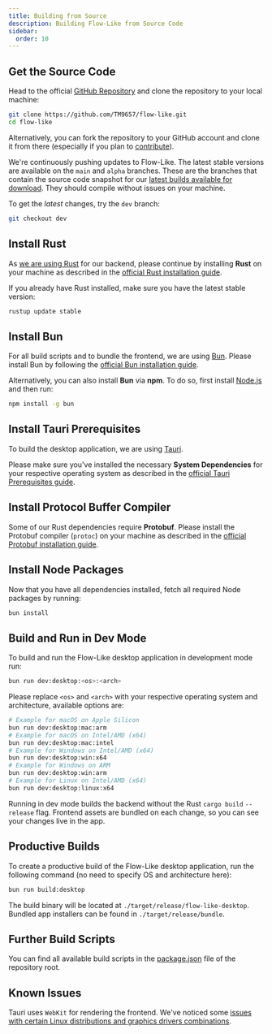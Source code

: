 ```yaml
---
title: Building from Source
description: Building Flow-Like from Source Code
sidebar:
  order: 10
---
```


## Get the Source Code

Head to the official [GitHub Repository](https://github.com/TM9657/flow-like) and clone the repository to your local machine:

```bash
git clone https://github.com/TM9657/flow-like.git
cd flow-like
```

Alternatively, you can fork the repository to your GitHub account and clone it from there (especially if you plan to [contribute](/dev/contribute/)).

We're continuously pushing updates to Flow-Like. The latest stable versions are available on the `main` and `alpha` branches. These are the branches that contain the source code snapshot for our [latest builds available for download](https://flow-like.com/download). They should compile without issues on your machine.

To get the *latest* changes, try the `dev` branch:
```bash
git checkout dev
```

## Install Rust
As [we are using Rust](/dev/rust/) for our backend, please continue by installing **Rust** on your machine as described in the [official Rust installation guide](https://www.rust-lang.org/tools/install).

If you already have Rust installed, make sure you have the latest stable version:
```bash
rustup update stable
```

## Install Bun
For all build scripts and to bundle the frontend, we are using [Bun](https://bun.sh/). Please install Bun by following the [official Bun installation guide](https://bun.com/docs/installation).

Alternatively, you can also install **Bun** via **npm**. To do so, first install [Node.js](https://nodejs.org/en/download/) and then run:
```bash
npm install -g bun
```

## Install Tauri Prerequisites
To build the desktop application, we are using [Tauri](https://tauri.app/).

Please make sure you've installed the necessary **System Dependencies** for your respective operating system as described in the [official Tauri Prerequisites guide](https://tauri.app/start/prerequisites/#system-dependencies).

## Install Protocol Buffer Compiler
Some of our Rust dependencies require **Protobuf**. Please install the Protobuf compiler (`protoc`) on your machine as described in the [official Protobuf installation guide](https://protobuf.dev/installation/).

## Install Node Packages
Now that you have all dependencies installed, fetch all required Node packages by running:
```bash
bun install
```

## Build and Run in Dev Mode
To build and run the Flow-Like desktop application in development mode run:
```bash
bun run dev:desktop:<os>:<arch>
```

Please replace `<os>` and `<arch>` with your respective operating system and architecture, available options are:
```bash
# Example for macOS on Apple Silicon
bun run dev:desktop:mac:arm
# Example for macOS on Intel/AMD (x64)
bun run dev:desktop:mac:intel
# Example for Windows on Intel/AMD (x64)
bun run dev:desktop:win:x64
# Example for Windows on ARM
bun run dev:desktop:win:arm
# Example for Linux on Intel/AMD (x64)
bun run dev:desktop:linux:x64
```

Running in dev mode builds the backend without the Rust `cargo build` `--release` flag. Frontend assets are bundled on each change, so you can see your changes live in the app.

## Productive Builds
To create a productive build of the Flow-Like desktop application, run the following command (no need to specify OS and architecture here):
```bash
bun run build:desktop
```

The build binary will be located at `./target/release/flow-like-desktop`. Bundled app installers can be found in `./target/release/bundle`.

## Further Build Scripts
You can find all available build scripts in the [package.json](https://github.com/TM9657/flow-like/blob/main/package.json) file of the repository root.

## Known Issues

Tauri uses `WebKit` for rendering the frontend. We've noticed some [issues with certain Linux distributions and graphics drivers combinations](https://github.com/tauri-apps/tauri/issues).